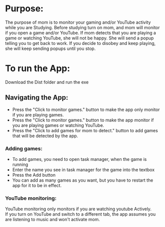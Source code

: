 # Purpose:
The purpose of mom is to monitor your gaming and/or YouTube activity while you are Studying.
Before studying turn on mom, and mom will monitor if you open a game and/or YouTube.
If mom detects that you are playing a game or watching YouTube, she will not be happy.
She will send a popup telling you to get back to work. If you decide to disobey and keep playing,
she will keep sending popups until you stop.

# To run the App:
Download the Dist folder and run the exe

## Navigating the App:
- Press the "Click to monitor games." button to make the app only monitor if you are playing games.
- Press the "Click to monitor games." button to make the app monitor if you are playing games or watching YouTube.
- Press the "Click to add games for mom to detect." button to add games that will be detected by the app.

### Adding games:
- To add games, you need to open task manager, when the game is running
- Enter the name you see in task manager for the game into the textbox
- Press the Add button
- You can add as many games as you want, but you have to restart the app for it to be in effect.

### YouTube monitoring:
YouTube monitoring only monitors if you are watching youtube Actively.\
If you turn on YouTube and switch to a different tab, the app assumes you are listening to music and won't activate mom.
